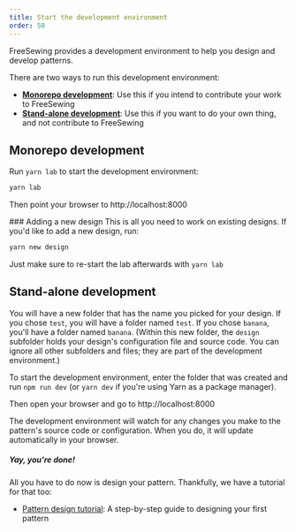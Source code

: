 ```yaml
---
title: Start the development environment
order: 50
---
```


FreeSewing provides a development environment to help you design and develop patterns.

There are two ways to run this development environment:

- [**Monorepo development**](#monorepo-development): Use this if you intend to contribute your work to FreeSewing
- [**Stand-alone development**](#stand-alone-development): Use this if you want to do your own thing, and not contribute to FreeSewing

## Monorepo development

Run `yarn lab` to start the development environment:

```bash
yarn lab
```

Then point your browser to http://localhost:8000

<Tip>
### Adding a new design
This is all you need to work on existing designs. If you'd like to add a new design, run:

```bash
yarn new design
```

Just make sure to re-start the lab afterwards with `yarn lab`
</Tip>

## Stand-alone development

You will have a new folder that has the name you picked for your design.
If you chose `test`, you will have a folder named `test`.
If you chose `banana`, you'll have a folder named `banana`.
(Within this new folder, the `design` subfolder holds your design's configuration file and source code.
You can ignore all other subfolders and files; they are part of the development environment.)

To start the development environment, enter the folder that was created
and run `npm run dev` (or `yarn dev` if you're using Yarn as a package manager).

Then open your browser and go to http://localhost:8000

<Tip>
The development environment will watch for any changes you make to
the pattern's source code or configuration. 
When you do, it will update automatically in your browser.
</Tip>

<Note>

##### Yay, you're done!

All you have to do now is design your pattern.
Thankfully, we have a tutorial for that too:

- [Pattern design tutorial](/tutorials/pattern-design/): A step-by-step guide to designing your first pattern

</Note>
